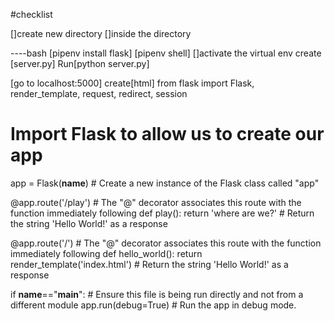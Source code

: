 #checklist


[]create new directory
[]inside the directory

----bash
[pipenv install flask]
[pipenv shell]
[]activate the virtual env
create [server.py]
Run[python server.py]

[go to localhost:5000]
create[html]
from flask import Flask, render_template, request, redirect, session





# Import Flask to allow us to create our app
app = Flask(__name__)    # Create a new instance of the Flask class called "app"


@app.route('/play')          # The "@" decorator associates this route with the function immediately following
def play():
    return 'where are we?'  # Return the string 'Hello World!' as a response


@app.route('/')          # The "@" decorator associates this route with the function immediately following
def hello_world():
    return render_template('index.html')  # Return the string 'Hello World!' as a response



if __name__=="__main__":   # Ensure this file is being run directly and not from a different module
    app.run(debug=True)    # Run the app in debug mode.